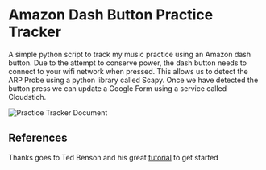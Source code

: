 Amazon Dash Button Practice Tracker
======
A simple python script to track my music practice using an Amazon dash button.
Due to the attempt to conserve power, the dash button needs to connect to your
wifi network when pressed. This allows us to detect the ARP Probe using a python
library called Scapy. Once we have detected the button press we can update a
Google Form using a service called Cloudstich.  

![Practice Tracker Document](http://imgur.com/jE7HVjy1)

## References
Thanks goes to Ted Benson and his great [tutorial](https://medium.com/@edwardbenson/how-i-hacked-amazon-s-5-wifi-button-to-track-baby-data-794214b0bdd8) to get started
